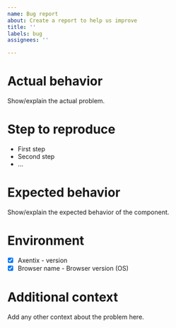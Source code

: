 ```yaml
---
name: Bug report
about: Create a report to help us improve
title: ''
labels: bug
assignees: ''

---
```


# Actual behavior

Show/explain the actual problem.

# Step to reproduce

* First step
* Second step
* ...

# Expected behavior

Show/explain the expected behavior of the component.

# Environment
* [x] Axentix - version
* [x] Browser name - Browser version (OS)

# Additional context

Add any other context about the problem here.